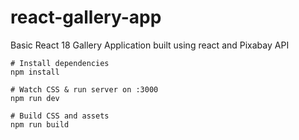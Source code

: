 # react-gallery-app
Basic React 18 Gallery Application built using react and Pixabay API
```
# Install dependencies
npm install

# Watch CSS & run server on :3000
npm run dev

# Build CSS and assets
npm run build
```
